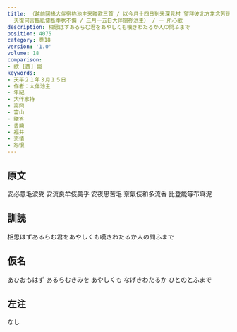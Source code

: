```yaml
---
title: （越前國掾大伴宿祢池主来贈歌三首 / 以今月十四日到来深見村 望拜彼北方常念芳徳 何日能休 兼以隣近忽増戀 加以先書云 暮春可惜 促膝未期 生別悲<兮>
  夫復何言臨紙悽断奉状不備 / 三月一五日大伴宿祢池主） / 一 所心歌
description: 相思はずあるらむ君をあやしくも嘆きわたるか人の問ふまで
position: 4075
category: 巻18
version: '1.0'
volume: 18
comparison:
- 歌 [西] 謌
keywords:
- 天平２１年３月１５日
- 作者：大伴池主
- 年紀
- 大伴家持
- 高岡
- 富山
- 贈答
- 書簡
- 福井
- 恋情
- 怨恨
---
```


## 原文

安必意毛波受 安流良牟伎美乎 安夜思苦毛 奈氣伎和多流香 比登能等布麻泥

## 訓読

相思はずあるらむ君をあやしくも嘆きわたるか人の問ふまで

## 仮名

あひおもはず あるらむきみを あやしくも なげきわたるか ひとのとふまで

## 左注

なし

